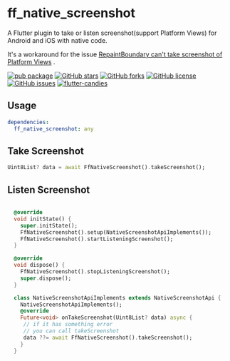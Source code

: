# ff_native_screenshot

A Flutter plugin to take or listen screenshot(support Platform Views) for Android and iOS with native code.

It's a workaround for the issue [RepaintBoundary can't take screenshot of Platform Views](https://github.com/flutter/flutter/issues/102866) .

[![pub package](https://img.shields.io/pub/v/ff_native_screenshot.svg)](https://pub.dartlang.org/packages/ff_native_screenshot) [![GitHub stars](https://img.shields.io/github/stars/fluttercandies/ff_native_screenshot)](https://github.com/fluttercandies/ff_native_screenshot/stargazers) [![GitHub forks](https://img.shields.io/github/forks/fluttercandies/ff_native_screenshot)](https://github.com/fluttercandies/ff_native_screenshot/network) [![GitHub license](https://img.shields.io/github/license/fluttercandies/ff_native_screenshot)](https://github.com/fluttercandies/ff_native_screenshot/blob/master/LICENSE) [![GitHub issues](https://img.shields.io/github/issues/fluttercandies/ff_native_screenshot)](https://github.com/fluttercandies/ff_native_screenshot/issues) <a target="_blank" href="https://jq.qq.com/?_wv=1027&k=5bcc0gy"><img border="0" src="https://pub.idqqimg.com/wpa/images/group.png" alt="flutter-candies" title="flutter-candies"></a>

## Usage

``` yaml
dependencies:
  ff_native_screenshot: any
```

## Take Screenshot

``` dart
Uint8List? data = await FfNativeScreenshot().takeScreenshot();
```

## Listen Screenshot

``` dart

  @override
  void initState() {
    super.initState();
    FfNativeScreenshot().setup(NativeScreenshotApiImplements());
    FfNativeScreenshot().startListeningScreenshot();
  }

  @override
  void dispose() {
    FfNativeScreenshot().stopListeningScreenshot();
    super.dispose();
  }

  class NativeScreenshotApiImplements extends NativeScreenshotApi {
    NativeScreenshotApiImplements();
    @override
    Future<void> onTakeScreenshot(Uint8List? data) async {
     // if it has something error
     // you can call takeScreenshot 
     data ??= await FfNativeScreenshot().takeScreenshot();
    }
  }

```

